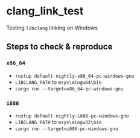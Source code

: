 # clang_link_test
Testing `libclang` linking on Windows

## Steps to check & reproduce

### `x86_64`
- `rustup default nightly-x86_64-pc-windows-gnu`
- `LIBCLANG_PATH` to `msys\mingw64\bin`
- `cargo run --target=x86_64-pc-windows-gnu`

### `i686`
- `rustup default nightly-i686-pc-windows-gnu`
- `LIBCLANG_PATH` to `msys\mingw32\bin`
- `cargo run --target=i686-pc-windows-gnu`
